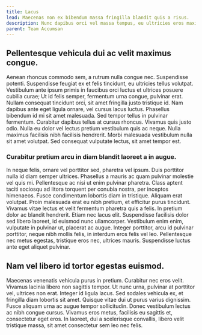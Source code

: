 ```yaml
---
title: Lacus
lead: Maecenas non ex bibendum massa fringilla blandit quis a risus.
description: Nunc dapibus orci vel massa tempus, eu ultricies eros maximus.
parent: Team Accumsan
---
```


## Pellentesque vehicula dui ac velit maximus congue.

Aenean rhoncus commodo sem, a rutrum nulla congue nec. Suspendisse potenti. Suspendisse feugiat ex et felis tincidunt, eu ultricies tellus volutpat. Vestibulum ante ipsum primis in faucibus orci luctus et ultrices posuere cubilia curae; Ut id felis semper, fermentum urna congue, pulvinar erat. Nullam consequat tincidunt orci, sit amet fringilla justo tristique id. Nam dapibus ante eget ligula ornare, vel cursus lacus luctus. Phasellus bibendum id mi sit amet malesuada. Sed tempor tellus in pulvinar fermentum. Curabitur dapibus tellus at cursus rhoncus. Vivamus quis justo odio. Nulla eu dolor vel lectus pretium vestibulum quis ac neque. Nulla maximus facilisis nibh facilisis hendrerit. Morbi malesuada vestibulum nulla sit amet volutpat. Sed consequat vulputate lectus, sit amet tempor est.


### Curabitur pretium arcu in diam blandit laoreet a in augue.

In neque felis, ornare vel porttitor sed, pharetra vel ipsum. Duis porttitor nulla id diam semper ultrices. Phasellus a mauris ac quam pulvinar molestie vel quis mi. Pellentesque ac nisi ut enim pulvinar pharetra. Class aptent taciti sociosqu ad litora torquent per conubia nostra, per inceptos himenaeos. Fusce condimentum lobortis diam in tristique. Aliquam erat volutpat. Proin malesuada erat eu nibh pretium, et efficitur purus tincidunt. Vivamus vitae lectus et velit fermentum pharetra quis a felis. In pretium dolor ac blandit hendrerit. Etiam nec lacus elit. Suspendisse facilisis dolor sed libero laoreet, id euismod nunc ullamcorper. Vestibulum enim enim, vulputate in pulvinar ut, placerat ac augue. Integer porttitor, arcu id pulvinar porttitor, neque nibh mollis felis, in interdum eros felis vel leo. Pellentesque nec metus egestas, tristique eros nec, ultrices mauris. Suspendisse luctus ante eget aliquet pulvinar.

## Nam vel libero id tortor egestas euismod.

Maecenas venenatis vehicula purus in pretium. Curabitur nec eros velit. Vivamus lacinia libero non sagittis tempor. Ut nunc urna, pulvinar at porttitor vel, ultrices non erat. Integer id ligula lacus. Sed sodales vehicula ex, et fringilla diam lobortis sit amet. Quisque vitae dui ut purus varius dignissim. Fusce aliquam urna ac augue tempor sollicitudin. Donec vestibulum lectus ac nibh congue cursus. Vivamus eros metus, facilisis eu sagittis et, consectetur eget eros. In laoreet, dui a scelerisque convallis, libero velit tristique massa, sit amet consectetur sem leo nec felis.